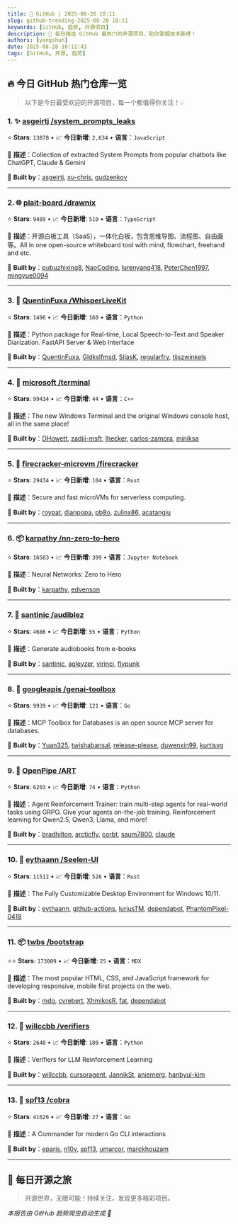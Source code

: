 ```yaml
---
title: 🚀 GitHub | 2025-08-28 10:11
slug: github-trending-2025-08-28 10:11
keywords: [GitHub, 趋势, 开源项目]
description: 🌟 每日精选 GitHub 最热门的开源项目，助你掌握技术脉搏！
authors: [yangshun]
date: 2025-08-28 10:11:43
tags: [GitHub, 开源, 趋势]
---
```


## 🔥 今日 GitHub 热门仓库一览

> 以下是今日最受欢迎的开源项目，每一个都值得你关注！💡

### 1. ✨ [asgeirtj /system_prompts_leaks](https://github.com/asgeirtj/system_prompts_leaks)

⭐ **Stars**: `13878`   •   📈 **今日新增**: `2,634`   •   **语言**：`JavaScript`

📝 **描述**：Collection of extracted System Prompts from popular chatbots like ChatGPT, Claude & Gemini

🤝 **Built by**：[asgeirtj](https://github.com/asgeirtj), [xu-chris](https://github.com/xu-chris), [gudzenkov](https://github.com/gudzenkov)

---

### 2. 🌐 [plait-board /drawnix](https://github.com/plait-board/drawnix)

⭐ **Stars**: `9489`   •   📈 **今日新增**: `510`   •   **语言**：`TypeScript`

📝 **描述**：开源白板工具（SaaS），一体化白板，包含思维导图、流程图、自由画等。All in one open-source whiteboard tool with mind, flowchart, freehand and etc.

🤝 **Built by**：[pubuzhixing8](https://github.com/pubuzhixing8), [NaoCoding](https://github.com/NaoCoding), [lurenyang418](https://github.com/lurenyang418), [PeterChen1997](https://github.com/PeterChen1997), [mingyue0094](https://github.com/mingyue0094)

---

### 3. 🐍 [QuentinFuxa /WhisperLiveKit](https://github.com/QuentinFuxa/WhisperLiveKit)

⭐ **Stars**: `1496`   •   📈 **今日新增**: `160`   •   **语言**：`Python`

📝 **描述**：Python package for Real-time, Local Speech-to-Text and Speaker Diarization. FastAPI Server & Web Interface

🤝 **Built by**：[QuentinFuxa](https://github.com/QuentinFuxa), [Gldkslfmsd](https://github.com/Gldkslfmsd), [SilasK](https://github.com/SilasK), [regularfry](https://github.com/regularfry), [tijszwinkels](https://github.com/tijszwinkels)

---

### 4. 🔧 [microsoft /terminal](https://github.com/microsoft/terminal)

⭐ **Stars**: `99434`   •   📈 **今日新增**: `44`   •   **语言**：`C++`

📝 **描述**：The new Windows Terminal and the original Windows console host, all in the same place!

🤝 **Built by**：[DHowett](https://github.com/DHowett), [zadjii-msft](https://github.com/zadjii-msft), [lhecker](https://github.com/lhecker), [carlos-zamora](https://github.com/carlos-zamora), [miniksa](https://github.com/miniksa)

---

### 5. 🦀 [firecracker-microvm /firecracker](https://github.com/firecracker-microvm/firecracker)

⭐ **Stars**: `29434`   •   📈 **今日新增**: `104`   •   **语言**：`Rust`

📝 **描述**：Secure and fast microVMs for serverless computing.

🤝 **Built by**：[roypat](https://github.com/roypat), [dianpopa](https://github.com/dianpopa), [pb8o](https://github.com/pb8o), [zulinx86](https://github.com/zulinx86), [acatangiu](https://github.com/acatangiu)

---

### 6. 📦 [karpathy /nn-zero-to-hero](https://github.com/karpathy/nn-zero-to-hero)

⭐ **Stars**: `16583`   •   📈 **今日新增**: `399`   •   **语言**：`Jupyter Notebook`

📝 **描述**：Neural Networks: Zero to Hero

🤝 **Built by**：[karpathy](https://github.com/karpathy), [edvenson](https://github.com/edvenson)

---

### 7. 🐍 [santinic /audiblez](https://github.com/santinic/audiblez)

⭐ **Stars**: `4686`   •   📈 **今日新增**: `55`   •   **语言**：`Python`

📝 **描述**：Generate audiobooks from e-books

🤝 **Built by**：[santinic](https://github.com/santinic), [agleyzer](https://github.com/agleyzer), [virinci](https://github.com/virinci), [flypunk](https://github.com/flypunk)

---

### 8. 🚦 [googleapis /genai-toolbox](https://github.com/googleapis/genai-toolbox)

⭐ **Stars**: `9939`   •   📈 **今日新增**: `121`   •   **语言**：`Go`

📝 **描述**：MCP Toolbox for Databases is an open source MCP server for databases.

🤝 **Built by**：[Yuan325](https://github.com/Yuan325), [twishabansal](https://github.com/twishabansal), [release-please](https://github.com/release-please), [duwenxin99](https://github.com/duwenxin99), [kurtisvg](https://github.com/kurtisvg)

---

### 9. 🐍 [OpenPipe /ART](https://github.com/OpenPipe/ART)

⭐ **Stars**: `6203`   •   📈 **今日新增**: `74`   •   **语言**：`Python`

📝 **描述**：Agent Reinforcement Trainer: train multi-step agents for real-world tasks using GRPO. Give your agents on-the-job training. Reinforcement learning for Qwen2.5, Qwen3, Llama, and more!

🤝 **Built by**：[bradhilton](https://github.com/bradhilton), [arcticfly](https://github.com/arcticfly), [corbt](https://github.com/corbt), [saum7800](https://github.com/saum7800), [claude](https://github.com/claude)

---

### 10. 🦀 [eythaann /Seelen-UI](https://github.com/eythaann/Seelen-UI)

⭐ **Stars**: `11512`   •   📈 **今日新增**: `526`   •   **语言**：`Rust`

📝 **描述**：The Fully Customizable Desktop Environment for Windows 10/11.

🤝 **Built by**：[eythaann](https://github.com/eythaann), [github-actions](https://github.com/github-actions), [luriusTM](https://github.com/luriusTM), [dependabot](https://github.com/dependabot), [PhantomPixel-0418](https://github.com/PhantomPixel-0418)

---

### 11. 📦 [twbs /bootstrap](https://github.com/twbs/bootstrap)

⭐⭐ **Stars**: `173009`   •   📈 **今日新增**: `25`   •   **语言**：`MDX`

📝 **描述**：The most popular HTML, CSS, and JavaScript framework for developing responsive, mobile first projects on the web.

🤝 **Built by**：[mdo](https://github.com/mdo), [cvrebert](https://github.com/cvrebert), [XhmikosR](https://github.com/XhmikosR), [fat](https://github.com/fat), [dependabot](https://github.com/dependabot)

---

### 12. 🐍 [willccbb /verifiers](https://github.com/willccbb/verifiers)

⭐ **Stars**: `2640`   •   📈 **今日新增**: `180`   •   **语言**：`Python`

📝 **描述**：Verifiers for LLM Reinforcement Learning

🤝 **Built by**：[willccbb](https://github.com/willccbb), [cursoragent](https://github.com/cursoragent), [JannikSt](https://github.com/JannikSt), [aniemerg](https://github.com/aniemerg), [hanbyul-kim](https://github.com/hanbyul-kim)

---

### 13. 🚦 [spf13 /cobra](https://github.com/spf13/cobra)

⭐ **Stars**: `41626`   •   📈 **今日新增**: `27`   •   **语言**：`Go`

📝 **描述**：A Commander for modern Go CLI interactions

🤝 **Built by**：[eparis](https://github.com/eparis), [n10v](https://github.com/n10v), [spf13](https://github.com/spf13), [umarcor](https://github.com/umarcor), [marckhouzam](https://github.com/marckhouzam)

---

## 🌈 每日开源之旅

> 开源世界，无限可能！持续关注，发现更多精彩项目。

*本报告由 GitHub 趋势爬虫自动生成 🤖*
